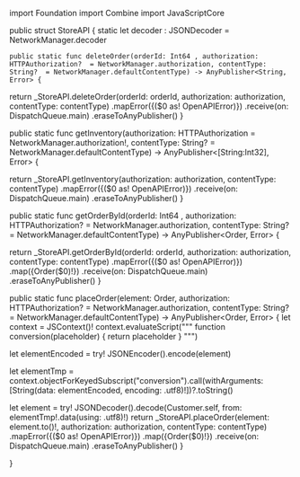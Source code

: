 import Foundation
import Combine
import JavaScriptCore

public struct StoreAPI {
    static let decoder : JSONDecoder = NetworkManager.decoder

    public static func deleteOrder(orderId: Int64 , authorization: HTTPAuthorization?  = NetworkManager.authorization, contentType: String?  = NetworkManager.defaultContentType) -> AnyPublisher<String, Error> {

return _StoreAPI.deleteOrder(orderId: orderId, authorization: authorization, contentType: contentType)
.mapError({($0 as! OpenAPIError)})
.receive(on: DispatchQueue.main)
.eraseToAnyPublisher()
}

public static func getInventory(authorization: HTTPAuthorization  = NetworkManager.authorization!, contentType: String?  = NetworkManager.defaultContentType) -> AnyPublisher<[String:Int32], Error> {

return _StoreAPI.getInventory(authorization: authorization, contentType: contentType)
.mapError({($0 as! OpenAPIError)})
.receive(on: DispatchQueue.main)
.eraseToAnyPublisher()
}

public static func getOrderById(orderId: Int64 , authorization: HTTPAuthorization?  = NetworkManager.authorization, contentType: String?  = NetworkManager.defaultContentType) -> AnyPublisher<Order, Error> {

return _StoreAPI.getOrderById(orderId: orderId, authorization: authorization, contentType: contentType)
.mapError({($0 as! OpenAPIError)})
.map({Order($0)!})
.receive(on: DispatchQueue.main)
.eraseToAnyPublisher()
}

public static func placeOrder(element: Order, authorization: HTTPAuthorization?  = NetworkManager.authorization, contentType: String?  = NetworkManager.defaultContentType) -> AnyPublisher<Order, Error> {
let context = JSContext()!
context.evaluateScript("""
function conversion(placeholder) { return placeholder }
""")

let elementEncoded = try! JSONEncoder().encode(element)

let elementTmp = context.objectForKeyedSubscript("conversion").call(withArguments: [String(data: elementEncoded, encoding: .utf8)!])?.toString()

let element = try! JSONDecoder().decode(Customer.self, from: elementTmp!.data(using: .utf8)!)
return _StoreAPI.placeOrder(element: element.to()!, authorization: authorization, contentType: contentType)
.mapError({($0 as! OpenAPIError)})
.map({Order($0)!})
.receive(on: DispatchQueue.main)
.eraseToAnyPublisher()
}

}
